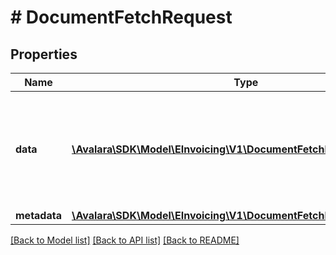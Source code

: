 # # DocumentFetchRequest

## Properties

Name | Type | Description | Notes
------------ | ------------- | ------------- | -------------
**data** | [**\Avalara\\SDK\Model\\EInvoicing\\V1\DocumentFetchRequestDataInner[]**](DocumentFetchRequestDataInner.md) | Array of key-value pairs used to retrieve inbound documents from the Tax Authority | [optional]
**metadata** | [**\Avalara\\SDK\Model\\EInvoicing\\V1\DocumentFetchRequestMetadata**](DocumentFetchRequestMetadata.md) |  | [optional]

[[Back to Model list]](../../../README.md#models) [[Back to API list]](../../../README.md#endpoints) [[Back to README]](../../../README.md)
